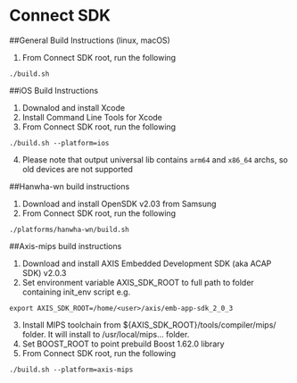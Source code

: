 # Connect SDK

##General Build Instructions (linux, macOS)

1. From Connect SDK root, run the following

  ```
  ./build.sh
  ```

##iOS Build Instructions

1. Downalod and install Xcode
2. Install Command Line Tools for Xcode
3. From Connect SDK root, run the following

  ```
  ./build.sh --platform=ios
  ```
4. Please note that output universal lib contains ```arm64``` and ```x86_64``` archs, so old devices are not supported

##Hanwha-wn build instructions

1. Download and install OpenSDK v2.03 from Samsung
2. From Connect SDK root, run the following

 ```
 ./platforms/hanwha-wn/build.sh
 ```
 
##Axis-mips build instructions

1. Download and install AXIS Embedded Development SDK (aka ACAP SDK) v2.0.3
2. Set environment variable AXIS_SDK_ROOT to full path to folder containing init_env script e.g.

 ```
 export AXIS_SDK_ROOT=/home/<user>/axis/emb-app-sdk_2_0_3
 ```

3. Install MIPS toolchain from ${AXIS_SDK_ROOT}/tools/compiler/mips/ folder. It will install to /usr/local/mips... folder.
4. Set BOOST_ROOT to point prebuild Boost 1.62.0 library
5. From Connect SDK root, run the following

 ```
 ./build.sh --platform=axis-mips
 ```

